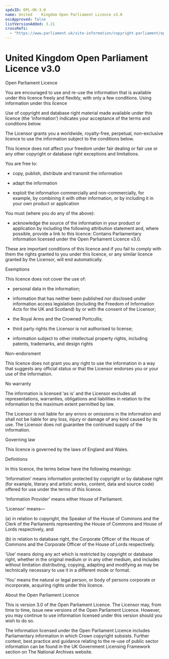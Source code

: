```yaml
---
spdxID: OPL-UK-3.0
name: United    Kingdom Open Parliament Licence v3.0
osiApproved: false
listVersionAdded: 3.21
crossRefs: 
  - "https://www.parliament.uk/site-information/copyright-parliament/open-parliament-licence/"
---
```


# United Kingdom Open Parliament Licence v3.0

Open Parliament Licence

You are encouraged to use and re-use the information that is available under this licence freely and flexibly, with only a few conditions. Using information under this licence

Use of copyright and database right material made available under this licence (the ‘information’) indicates your acceptance of the terms and conditions below.

The Licensor grants you a worldwide, royalty-free, perpetual, non-exclusive licence to use the information subject to the conditions below.

This licence does not affect your freedom under fair dealing or fair use or any other copyright or database right exceptions and limitations.

You are free to:

* copy, publish, distribute and transmit the information

* adapt the information

* exploit the information commercially and non-commercially, for example, by combining it with other information, or by including it in your own product or application

You must (where you do any of the above):

* acknowledge the source of the information in your product or application by including the following attribution statement and, where possible, provide a link to this licence: Contains Parliamentary information licensed under the Open Parliament Licence v3.0.

These are important conditions of this licence and if you fail to comply with them the rights granted to you under this licence, or any similar licence granted by the Licensor, will end automatically.

Exemptions

This licence does not cover the use of:

* personal data in the information;

* information that has neither been published nor disclosed under information access legislation (including the Freedom of Information Acts for the UK and Scotland) by or with the consent of the Licensor;

* the Royal Arms and the Crowned Portcullis;

* third party rights the Licensor is not authorised to license;

* information subject to other intellectual property rights, including patents, trademarks, and design rights

Non-endorsment

This licence does not grant you any right to use the information in a way that suggests any official status or that the Licensor endorses you or your use of the Information.

No warranty

The information is licensed ‘as is’ and the Licensor excludes all representations, warranties, obligations and liabilities in relation to the information to the maximum extent permitted by law.

The Licensor is not liable for any errors or omissions in the information and shall not be liable for any loss, injury or damage of any kind caused by its use. The Licensor does not guarantee the continued supply of the information.

Governing law

This licence is governed by the laws of England and Wales.

Definitions

In this licence, the terms below have the following meanings:

‘Information’ means information protected by copyright or by database right (for example, literary and artistic works, content, data and source code) offered for use under the terms of this licence.

‘Information Provider’ means either House of Parliament.

‘Licensor’ means—

(a) in relation to copyright, the Speaker of the House of Commons and the Clerk of the Parliaments representing the House of Commons and House of Lords respectively, and

(b) in relation to database right, the Corporate Officer of the House of Commons and the Corporate Officer of the House of Lords respectively.

‘Use’ means doing any act which is restricted by copyright or database right, whether in the original medium or in any other medium, and includes without limitation distributing, copying, adapting and modifying as may be technically necessary to use it in a different mode or format.

‘You’ means the natural or legal person, or body of persons corporate or incorporate, acquiring rights under this licence.

About the Open Parliament Licence

This is version 3.0 of the Open Parliament Licence. The Licensor may, from time to time, issue new versions of the Open Parliament Licence. However, you may continue to use information licensed under this version should you wish to do so.

The information licensed under the Open Parliament Licence includes Parliamentary information in which Crown copyright subsists. Further context, best practice and guidance relating to the re-use of public sector information can be found in the UK Government Licensing Framework section on The National Archives website.
